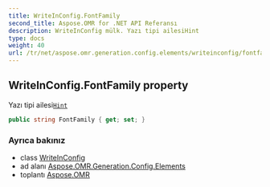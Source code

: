 ```yaml
---
title: WriteInConfig.FontFamily
second_title: Aspose.OMR for .NET API Referansı
description: WriteInConfig mülk. Yazı tipi ailesiHint
type: docs
weight: 40
url: /tr/net/aspose.omr.generation.config.elements/writeinconfig/fontfamily/
---
```

## WriteInConfig.FontFamily property

Yazı tipi ailesi[`Hint`](../hint/)

```csharp
public string FontFamily { get; set; }
```

### Ayrıca bakınız

* class [WriteInConfig](../)
* ad alanı [Aspose.OMR.Generation.Config.Elements](../../writeinconfig/)
* toplantı [Aspose.OMR](../../../)


